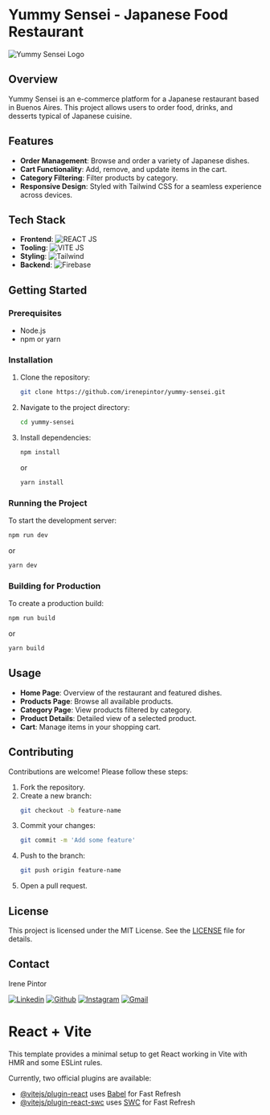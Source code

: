 # Yummy Sensei - Japanese Food Restaurant

![Yummy Sensei Logo](https://github.com/irenepintor/yummy-sensei/assets/103829940/7b9ad1e9-3bac-4b4e-92b0-71e232accdec)

## Overview

Yummy Sensei is an e-commerce platform for a Japanese restaurant based in Buenos Aires. This project allows users to order food, drinks, and desserts typical of Japanese cuisine.

## Features

- **Order Management**: Browse and order a variety of Japanese dishes.
- **Cart Functionality**: Add, remove, and update items in the cart.
- **Category Filtering**: Filter products by category.
- **Responsive Design**: Styled with Tailwind CSS for a seamless experience across devices.

## Tech Stack

- **Frontend**: ![REACT JS](https://img.shields.io/badge/react-%2320232a.svg?style=for-the-badge&logo=react&logoColor=%2361DAFB")
- **Tooling**: ![VITE JS](https://img.shields.io/badge/vite-%2320232a.svg?style=for-the-badge&logo=vite&logoColor=%2361DAFB")
- **Styling**: ![Tailwind](https://img.shields.io/badge/Tailwind_CSS-38B2AC?style=for-the-badge&logo=tailwind-css&logoColor=white)
- **Backend**: ![Firebase](https://img.shields.io/badge/Firebase-DD2C00?style=for-the-badge&logo=firebase&logoColor=white)

## Getting Started

### Prerequisites

- Node.js
- npm or yarn

### Installation

1. Clone the repository:
    ```sh
    git clone https://github.com/irenepintor/yummy-sensei.git
    ```
2. Navigate to the project directory:
    ```sh
    cd yummy-sensei
    ```
3. Install dependencies:
    ```sh
    npm install
    ```
    or
    ```sh
    yarn install
    ```

### Running the Project

To start the development server:
```sh
npm run dev
```
or
```sh
yarn dev
```

### Building for Production

To create a production build:
```sh
npm run build
```
or
```sh
yarn build
```

## Usage

- **Home Page**: Overview of the restaurant and featured dishes.
- **Products Page**: Browse all available products.
- **Category Page**: View products filtered by category.
- **Product Details**: Detailed view of a selected product.
- **Cart**: Manage items in your shopping cart.

## Contributing

Contributions are welcome! Please follow these steps:

1. Fork the repository.
2. Create a new branch:
    ```sh
    git checkout -b feature-name
    ```
3. Commit your changes:
    ```sh
    git commit -m 'Add some feature'
    ```
4. Push to the branch:
    ```sh
    git push origin feature-name
    ```
5. Open a pull request.

## License

This project is licensed under the MIT License. See the [LICENSE](LICENSE) file for details.

## Contact

Irene Pintor 
<p align="left">
  <a href="https://www.linkedin.com/in/irene-pintor/"><img alt="Linkedin" title="Irene Pintor Linkedin" src="https://img.shields.io/badge/LinkedIn-0077B5?style=for-the-badge&logo=linkedin&logoColor=white"></a>
  <a href="https://github.com/irenepintor"><img alt="Github" title="Irene Pintor Github" src="https://img.shields.io/badge/GitHub-100000?style=for-the-badge&logo=github&logoColor=white"></a>
  <a href="https://www.instagram.com/irene.pintor/"><img alt="Instagram" title="Irene Pintor Instagram" src="https://img.shields.io/badge/Instagram-E4405F?style=for-the-badge&logo=instagram&logoColor=white"></a>
  <a href="mailto:pintor.irenefreelance@outlook.com"><img alt="Gmail" title="Irene Pintor" src="https://img.shields.io/badge/Gmail-D14836?style=for-the-badge&logo=gmail&logoColor=white"></a>
 </p>


# React + Vite

This template provides a minimal setup to get React working in Vite with HMR and some ESLint rules.

Currently, two official plugins are available:

- [@vitejs/plugin-react](https://github.com/vitejs/vite-plugin-react/blob/main/packages/plugin-react/README.md) uses [Babel](https://babeljs.io/) for Fast Refresh
- [@vitejs/plugin-react-swc](https://github.com/vitejs/vite-plugin-react-swc) uses [SWC](https://swc.rs/) for Fast Refresh
